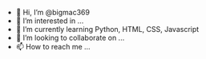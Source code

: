 - 👋 Hi, I’m @bigmac369
- 👀 I’m interested in ...
- 🌱 I’m currently learning Python, HTML, CSS, Javascript
- 💞️ I’m looking to collaborate on ...
- 📫 How to reach me ...

<!---
bigmac369/bigmac369 is a ✨ special ✨ repository because its `README.md` (this file) appears on your GitHub profile.
You can click the Preview link to take a look at your changes.
--->
